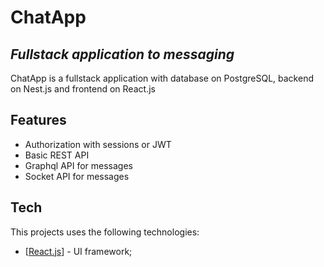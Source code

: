 # ChatApp
## _Fullstack application to messaging_


ChatApp is a fullstack application with database on PostgreSQL, backend on Nest.js and frontend on React.js

## Features

- Authorization with sessions or JWT
- Basic REST API
- Graphql API for messages
- Socket API for messages

## Tech

This projects uses the following technologies:

- [[React.js](https://reactjs.org/ "React.js")] - UI framework;
